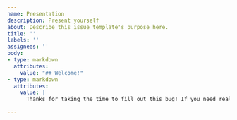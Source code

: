 ```yaml
---
name: Presentation
description: Present yourself
about: Describe this issue template's purpose here.
title: ''
labels: ''
assignees: ''
body:
- type: markdown
  attributes:
    value: "## Welcome!"
- type: markdown
  attributes:
    value: |
      Thanks for taking the time to fill out this bug! If you need real-time help, join us on Discord.

---
```



